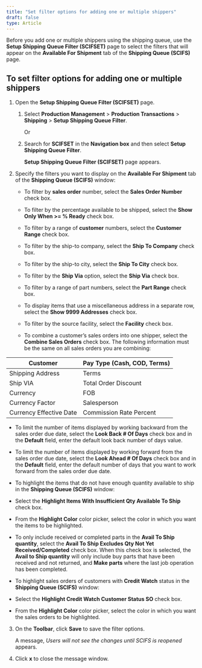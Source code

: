 ```yaml
---
title: "Set filter options for adding one or multiple shippers"
draft: false
type: Article
---
```


Before you add one or multiple shippers using the shipping queue, use the **Setup Shipping Queue Filter (SCIFSET)** page to select the filters that will appear on the **Available For Shipment** tab of the **Shipping Queue (SCIFS)** page.

## To set filter options for adding one or multiple shippers

1. Open the **Setup Shipping Queue Filter (SCIFSET)** page.

   1. Select **Production Management** > **Production Transactions** > **Shipping** > **Setup Shipping Queue Filter**.

        Or

   2. Search for **SCIFSET** in the **Navigation box** and then select **Setup Shipping Queue Filter**.

        **Setup Shipping Queue Filter (SCIFSET)** page appears.

2. Specify the filters you want to display on the **Available For Shipment** tab of the **Shipping Queue (SCIFS)** window:

    - To filter by **sales order** number, select the **Sales Order Number** check box.

   - To filter by the percentage available to be shipped, select the **Show Only When >= % Ready** check box.

   - To filter by a range of **customer** numbers, select the **Customer Range** check box.

   - To filter by the ship-to company, select the **Ship To Company** check box.

   - To filter by the ship-to city, select the **Ship To City** check box.

   - To filter by the **Ship Via** option, select the **Ship Via** check box.

   - To filter by a range of part numbers, select the **Part Range** check box.

   - To display items that use a miscellaneous address in a separate row, select the **Show 9999 Addresses** check box.

   - To filter by the source facility, select the **Facility** check box.

   - To combine a customer’s sales orders into one shipper, select the **Combine Sales Orders** check box. The following information must be the same on all sales orders you are combining:

| Customer                | Pay Type (Cash, COD, Terms) |
|-------------------------|-----------------------------|
| Shipping Address        | Terms                       |
| Ship VIA                | Total Order Discount        |
| Currency                | FOB                         |
| Currency Factor         | Salesperson                 |
| Currency Effective Date | Commission Rate Percent     |

   - To limit the number of items displayed by working backward from the sales order due date, select the **Look Back # Of Days** check box and in the **Default** field, enter the default look back number of days value.

   - To limit the number of items displayed by working forward from the sales order due date, select the **Look Ahead # Of Days** check box and in the **Default** field, enter the default number of days that you want to work forward from the sales order due date.

   - To highlight the items that do not have enough quantity available to ship in the **Shipping Queue (SCIFS)** window:

   - Select the **Highlight Items With Insufficient Qty Available To Ship** check box.

   - From the **Highlight Color** color picker, select the color in which you want the items to be highlighted.

   - To only include received or completed parts in the **Avail To Ship quantity**, select the **Avail To Ship Excludes Qty Not Yet Received/Completed** check box. When this check box is selected, the **Avail to Ship quantity** will only include buy parts that have been received and not returned, and **Make parts** where the last job operation has been completed.

   - To highlight sales orders of customers with **Credit Watch** status in the **Shipping Queue (SCIFS)** window:

   - Select the **Highlight Credit Watch Customer Status SO** check box.

   - From the **Highlight Color** color picker, select the color in which you want the sales orders to be highlighted.

3. On the **Toolbar**, click **Save** to save the filter options.

    A message, *Users will not see the changes until SCIFS is reopened* appears.

4. Click **x** to close the message window.

​